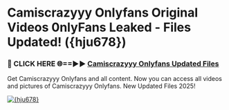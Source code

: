# Camiscrazyyy Onlyfans Original Videos 0nlyFans Leaked - Files Updated! ({hju678})

<h3>🔴 CLICK HERE 🌐==►► <a href="https://tinyurl.com/ms9xzufz" rel="nofollow">Camiscrazyyy Onlyfans Updated Files</a></h3>

Get Camiscrazyyy Onlyfans and all content. Now you can access all videos and pictures of Camiscrazyyy Onlyfans. New Updated Files 2025!

[![{hju678}](https://i.imgur.com/PQ7UWWw.gif)](https://tinyurl.com/ms9xzufz)